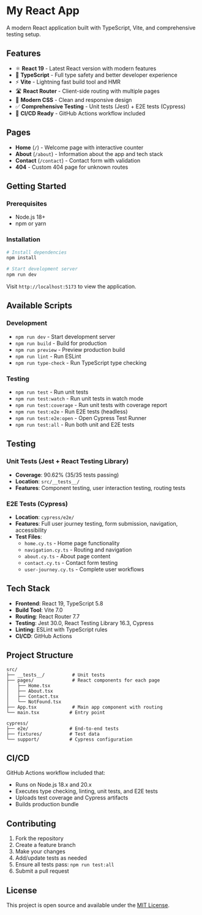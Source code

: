 # My React App

A modern React application built with TypeScript, Vite, and comprehensive testing setup.

## Features

- ⚛️ **React 19** - Latest React version with modern features
- 🔷 **TypeScript** - Full type safety and better developer experience
- ⚡ **Vite** - Lightning fast build tool and HMR
- 🛣️ **React Router** - Client-side routing with multiple pages
- 🎨 **Modern CSS** - Clean and responsive design
- ✅ **Comprehensive Testing** - Unit tests (Jest) + E2E tests (Cypress)
- 🚀 **CI/CD Ready** - GitHub Actions workflow included

## Pages

- **Home** (`/`) - Welcome page with interactive counter
- **About** (`/about`) - Information about the app and tech stack
- **Contact** (`/contact`) - Contact form with validation
- **404** - Custom 404 page for unknown routes

## Getting Started

### Prerequisites

- Node.js 18+ 
- npm or yarn

### Installation

```bash
# Install dependencies
npm install

# Start development server
npm run dev
```

Visit `http://localhost:5173` to view the application.

## Available Scripts

### Development
- `npm run dev` - Start development server
- `npm run build` - Build for production
- `npm run preview` - Preview production build
- `npm run lint` - Run ESLint
- `npm run type-check` - Run TypeScript type checking

### Testing
- `npm run test` - Run unit tests
- `npm run test:watch` - Run unit tests in watch mode
- `npm run test:coverage` - Run unit tests with coverage report
- `npm run test:e2e` - Run E2E tests (headless)
- `npm run test:e2e:open` - Open Cypress Test Runner
- `npm run test:all` - Run both unit and E2E tests

## Testing

### Unit Tests (Jest + React Testing Library)
- **Coverage**: 90.62% (35/35 tests passing)
- **Location**: `src/__tests__/`
- **Features**: Component testing, user interaction testing, routing tests

### E2E Tests (Cypress)
- **Location**: `cypress/e2e/`
- **Features**: Full user journey testing, form submission, navigation, accessibility
- **Test Files**:
  - `home.cy.ts` - Home page functionality
  - `navigation.cy.ts` - Routing and navigation
  - `about.cy.ts` - About page content
  - `contact.cy.ts` - Contact form testing
  - `user-journey.cy.ts` - Complete user workflows

## Tech Stack

- **Frontend**: React 19, TypeScript 5.8
- **Build Tool**: Vite 7.0
- **Routing**: React Router 7.7
- **Testing**: Jest 30.0, React Testing Library 16.3, Cypress
- **Linting**: ESLint with TypeScript rules
- **CI/CD**: GitHub Actions

## Project Structure

```
src/
├── __tests__/          # Unit tests
├── pages/              # React components for each page
│   ├── Home.tsx
│   ├── About.tsx
│   ├── Contact.tsx
│   └── NotFound.tsx
├── App.tsx             # Main app component with routing
└── main.tsx           # Entry point

cypress/
├── e2e/               # End-to-end tests
├── fixtures/          # Test data
└── support/           # Cypress configuration
```

## CI/CD

GitHub Actions workflow included that:
- Runs on Node.js 18.x and 20.x
- Executes type checking, linting, unit tests, and E2E tests
- Uploads test coverage and Cypress artifacts
- Builds production bundle

## Contributing

1. Fork the repository
2. Create a feature branch
3. Make your changes
4. Add/update tests as needed
5. Ensure all tests pass: `npm run test:all`
6. Submit a pull request

## License

This project is open source and available under the [MIT License](LICENSE).

